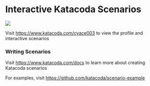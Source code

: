 # Interactive Katacoda Scenarios

[![](http://shields.katacoda.com/katacoda/cyace003/count.svg)](https://www.katacoda.com/cyace003 "Get your profile on Katacoda.com")

Visit https://www.katacoda.com/cyace003 to view the profile and interactive scenarios

### Writing Scenarios
Visit https://www.katacoda.com/docs to learn more about creating Katacoda scenarios

For examples, visit https://github.com/katacoda/scenario-example
